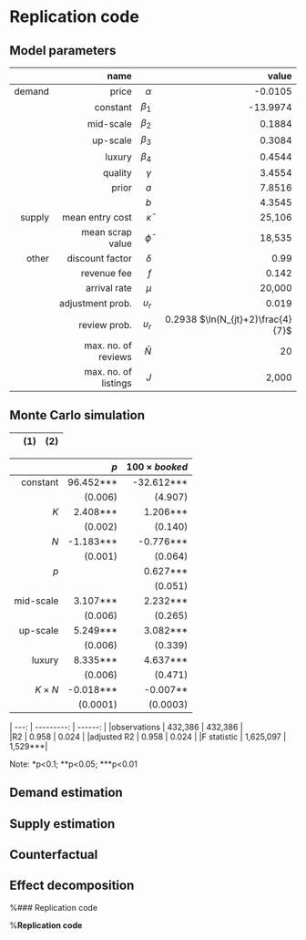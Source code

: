 # Replication code

## Model parameters

|  | name |            |  value |
| ---: | ---: | ---------: | ------: |
| demand | price | $\alpha$ | -0.0105 |
|| constant | $\beta_1$ | -13.9974 |
|| mid-scale | $\beta_2$ | 0.1884 |
|| up-scale | $\beta_3$ | 0.3084 |
|| luxury | $\beta_4$ | 0.4544 |
|| quality | $\gamma$ | 3.4554 |
|| prior | $a$ | 7.8516 |
||  | $b$ | 4.3545 |
| supply | mean entry cost | $\bar \kappa$ | 25,106 |
|| mean scrap value | $\bar \phi$ | 18,535 |
| other | discount factor | $\delta$ | 0.99 |
|  | revenue fee | $f$ | 0.142 |
|  | arrival rate | $\mu$ | 20,000 |
|  | adjustment prob. | $\upsilon_r$ | 0.019 |
|  | review prob. | $\upsilon_r$ | 0.2938 $\ln(N_{jt}+2)\frac{4}{7}$ |
|  | max. no. of reviews | $\bar N$ | 20 |
|  | max. no. of listings | $J$ | 2,000 |

## Monte Carlo simulation

|| (1) |  (2) |
| :---: | :---------: | :------: |

|| $p$|   $100\times booked$ |
| ---: | ---------: | ------: |
|constant|                        96.452***     |                -32.612***  |        
| |                (0.006)    |             (4.907)   |
|$K$|              2.408***     |   1.206***    |       
||     (0.002)    |      (0.140)    |                                                                          
|$N$|                    -1.183***           |            -0.776***    |      
||                                 (0.001)                |         (0.064)         |  
|$p$| | 0.627***    |       
|| | (0.051)    |       
|mid-scale|                         3.107***       |                 2.232***        |   
| |                                (0.006)         |               (0.265)           |
|up-scale|                         5.249***        |                3.082***         | 
||                                 (0.006)         |               (0.339)           |
luxury |                        8.335***            |            4.637***           |
||                                 (0.006)           |              (0.471)         |  
|$K\times N$|                          -0.018***           |            -0.007**           |
  ||      (0.0001)| (0.0003)           | 

| ---: | ---------: | ------: |
|observations    |                 432,386           |              432,386         |  
|R2               |                 0.958             |              0.024           | 
|adjusted R2      |                 0.958              |             0.024            |
|F statistic      |   1,625,097 | 1,529***|

Note: *p<0.1; **p<0.05; ***p<0.01

## Demand estimation

## Supply estimation

## Counterfactual

## Effect decomposition

%### Replication code

%**Replication code**
